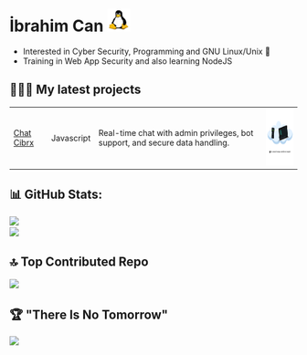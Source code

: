 # İbrahim Can <img src="https://github.com/LegendMan46/LegendMan46/blob/main/linux_tux_penguin%20(1).png" width=40 height=40>

- Interested in Cyber Security, Programming and GNU Linux/Unix 🐧
- Training in Web App Security and also learning NodeJS

## 👩🏻‍💻 My latest projects

<table>
  <tr>
    <td>
      <a href="https://github.com/LegendMan46/ChatCibrx">Chat Cibrx</a>
    </td>
    <td>
      <span>Javascript</span>
    </td>
    <td>
      <span>Real-time chat with admin privileges, bot support, and secure data handling.</span>
    </td>
    <td>
      <img src="https://github.com/LegendMan46/ChatCibrx/raw/master/public/img/indexAd.png" width="100" height="100">
    </td>
  </tr>
</table>


## 📊 GitHub Stats:
![](https://github-readme-stats.vercel.app/api?username=LegendMan46&theme=dark&hide_border=false&include_all_commits=false&count_private=false)<br/>
![](https://github-readme-streak-stats.herokuapp.com/?user=LegendMan46&theme=dark&hide_border=false)<br/>

## 🔝 Top Contributed Repo
![](https://github-contributor-stats.vercel.app/api?username=LegendMan46&limit=5&theme=dark&combine_all_yearly_contributions=true)

## 🏆 "There Is No Tomorrow"
<img src="https://tryhackme-badges.s3.amazonaws.com/LegendMan46.png"/>
